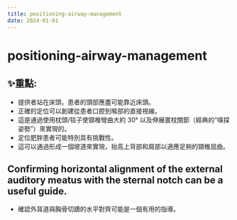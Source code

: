 ```yaml
---
title: positioning-airway-management
date: 2024-01-01
---
```

# positioning-airway-management

## ✨重點:
- 提供者站在床頭，患者的頭部應盡可能靠近床頭。
- 正確的定位可以創建從患者口腔到喉部的直接視線。
- 這是通過使用枕頭/毯子使頸椎彎曲大約 30° 以及伸展寰枕關節（經典的“嗅探姿勢”）來實現的。
- 定位肥胖患者可能特別具有挑戰性。
- 這可以通過形成一個坡道來實現，抬高上背部和肩部以適應足夠的頸椎屈曲。

## Confirming horizontal alignment of the external auditory meatus with the sternal notch can be a useful guide.
- 確認外耳道與胸骨切蹟的水平對齊可能是一個有用的指導。
